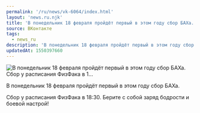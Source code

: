 ```yaml
---
permalink: '/ru/news/vk-6064/index.html'
layout: 'news.ru.njk'
title: 'В понедельник 18 февраля пройдёт первый в этом году сбор БАХа. Сбор у расписания ФизФака в 1'
source: ВКонтакте
tags:
  - news_ru
description: 'В понедельник 18 февраля пройдёт первый в этом году сбор БАХа. Сбор у расписания ФизФака в 1…'
updatedAt: 1550397660
---
```

![В понедельник 18 февраля пройдёт первый в этом году сбор БАХа. Сбор у расписания ФизФака в 1…](https://sun9-31.userapi.com/impf/5ChDw-HT1-tsmPEtHVKfFgRNtFfZ1bp2F3ES3w/L2i6mNkrjUU.jpg?size=810x1080&quality=96&sign=b853adf89ebb58f47f496c17ccc898ab&c_uniq_tag=_DrpznDGcqtSlonLw__XZ9lAMtRK35PaIRCBrIx80N0&type=album)

В понедельник 18 февраля пройдёт первый в этом году сбор БАХа.

Сбор у расписания ФизФака в 18:30. Берите с собой заряд бодрости и боевой настрой!
